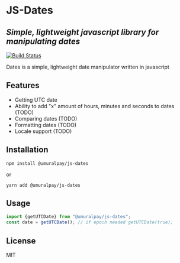 # JS-Dates
## _Simple, lightweight javascript library for manipulating dates_

[![Build Status](https://travis-ci.org/umuralpay/dates.svg?branch=main)](https://travis-ci.org/umuralpay/dates)

Dates is a simple, lightweight date manipulator written in javascript


## Features

- Getting UTC date
- Ability to add "x" amount of hours, minutes and seconds to dates (TODO)
- Comparing dates (TODO)
- Formatting dates (TODO)
- Locale support (TODO)

## Installation

``` npm install @umuralpay/js-dates ```

or

``` yarn add @umuralpay/js-dates ```

## Usage

```javascript
import {getUTCDate} from "@umuralpay/js-dates"; 
const date = getUTCDate(); // if epoch needed getUTCDate(true);
```
## License

MIT
